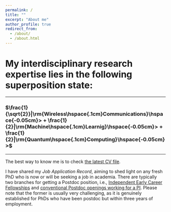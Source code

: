 ```yaml
---
permalink: /
title: ""
excerpt: "About me"
author_profile: true
redirect_from: 
  - /about/
  - /about.html
---
```

# My interdisciplinary research expertise lies in the following superposition state:
---
### $\frac{1}{\sqrt{2}}|\rm{Wireless\hspace{.1cm}Communications}\hspace{-0.05cm}> + \frac{1}{2}|\rm{Machine\hspace{.1cm}Learnig}\hspace{-0.05cm}> + \frac{1}{2}|\rm{Quantum\hspace{.1cm}Computing}\hspace{-0.05cm}>$
---
<!--I earned my PhD degree in Telecommunications from King's College London (KCL), doing interdisciplinary research on **wireless communications**, **deep reinforcement learning** and **quantum mechanics**, which commenced on Oct. 2019. For gaining a clearer intuition, the track record amid my PhD can be found in the [Publication page](publications). The title of my PhD thesis is [*On UAVs for Wireless Communications: Resource Management, Performance Analysis and Trajectory Optimization*](PhD_Thesis), while that of my MEng is [*On Enhancing Secrecy Performance for Wireless Communications via Artificial Noise*](MEng_Thesis). Note that the aforementioned performance optimisation and analysis for wireless transmission networks are conducted on **Python** and **MATLAB**, with the help of cutting-edge quantum-aided deep reinforcement learning and conventional mathematical techniques, respectively. -->

<!--My current research interests include 6G networks, cloud radio access networks (C-RANs), distributed ultra-large-scale MIMO, fronthaul quantization, radio resource management, IoT, UAV, deep reinforcement learning and quantum AI. 
-->
<!--I have been serving as *reviewer* for various international journals' and conferences' peer-review process since 2018, inter alia, IEEE Transactions on Wireless Communications, IEEE Transactions on Neural Networks and Learning Systems, IEEE Journal on Selected Aera of Communications, IEEE Transactions on Vehicular Technology, IEEE Global Communications Conference and IEEE International Conference on Communications. Besides, 
I was a *session chair* for the flag-ship conference IEEE International Conference on Communications (ICC) 2022 - Selected Area on Communications (SAC) 05 - Machine Learning for Communications Track - Networks. During my PhD, I have also participated in several teaching activities within Faculty of Natural, Mathematical & Engineering Sciences, KCL, e.g., 5CCE2MCT Mechatronics (21~22 SEM2 000001), 7CCSMMPC Mobile & Personal Communications (20~21 SEM2 000001) and 7CCEMDCO Digital Communications, where I served as *Graduate Teaching Assistant (GTA)* for module leaders to a broad range of audiences, i.e., undergraduates and MScs. 

Apart from academia, I am an active *Kaggler*, with hands-on experience of projects requiring vast and solid knowledge of data science and machine learning. Besides, I have been playing a part-time role of *Special Education Consultant* since 2019 for United Kingdom Education Centre (UKEC), offering analysis, insights, advice and career plans to clients for helping them apply for PhD positions and financial fundings. --> 


The best way to know me is to check [the latest CV file](\cv).

I have shared my *Job Application Record*, aiming to shed light on any fresh PhD who is now or will be seeking a job in academia. There are typically two branches for getting a Postdoc position, i.e., [Independent Early Career Fellowships](\Fellowships) and [conventional Postdoc openings working for a PI](\Job-Seeking-History). Please note that the former is usually very challenging, as it is genuinely established for PhDs who have been postdoc but within three years of employment.


